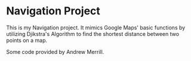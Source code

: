 # Navigation Project
This is my Navigation project. It mimics Google Maps' basic functions by utilizing Djikstra's Algorithm to find the shortest distance between two points on a map.

Some code provided by Andrew Merrill.
